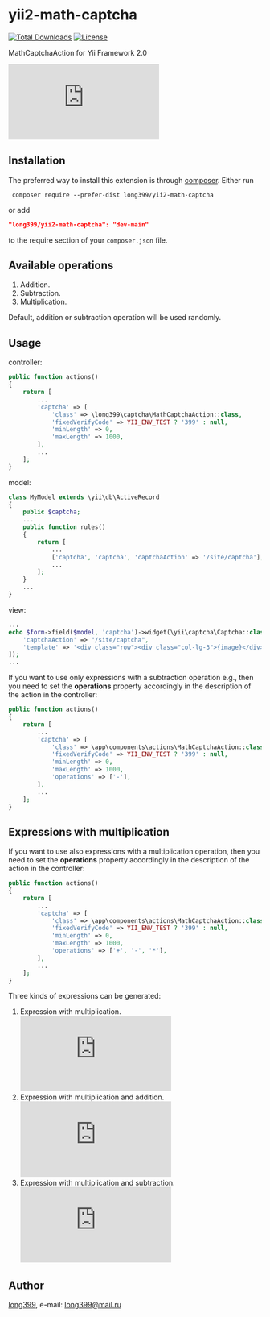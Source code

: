 # yii2-math-captcha

[![Total Downloads](http://poser.pugx.org/long399/yii2-math-captcha/downloads)](https://packagist.org/packages/long399/yii2-math-captcha)
[![License](http://poser.pugx.org/long399/yii2-math-captcha/license)](https://packagist.org/packages/long399/yii2-math-captcha)

MathCaptchaAction for Yii Framework 2.0

![Screenshot](https://www.cyberforum.ru/blog_attachment.php?attachmentid=7084&amp;d=1629088989 "Screenshot")

## Installation
The preferred way to install this extension is through [composer](http://getcomposer.org/download/).
Either run

```
 composer require --prefer-dist long399/yii2-math-captcha
```

or add

```json
"long399/yii2-math-captcha": "dev-main"
```

to the require section of your `composer.json` file.

## Available operations
1) Addition.
2) Subtraction.
3) Multiplication.

Default, addition or subtraction operation will be used randomly.

## Usage
controller:
```php
public function actions()
{
    return [
        ...
        'captcha' => [
            'class' => \long399\captcha\MathCaptchaAction::class,
            'fixedVerifyCode' => YII_ENV_TEST ? '399' : null,
            'minLength' => 0,
            'maxLength' => 1000,
        ],
        ...
    ];
}
```

model:
```php
class MyModel extends \yii\db\ActiveRecord
{
    public $captcha;
    ...
    public function rules()
    {
        return [
            ...
            ['captcha', 'captcha', 'captchaAction' => '/site/captcha'],
            ...
        ];
    }
    ...
}
```

view:
```php
...
echo $form->field($model, 'captcha')->widget(\yii\captcha\Captcha::class, [
    'captchaAction' => "/site/captcha",
    'template' => '<div class="row"><div class="col-lg-3">{image}</div><div class="col-lg-6">{input}</div></div>',
]);
...
```

If you want to use only expressions with a subtraction operation e.g., then you need to set the **operations** property accordingly in the description of the action in the controller:
```php
public function actions()
{
    return [
        ...
        'captcha' => [
            'class' => \app\components\actions\MathCaptchaAction::class,
            'fixedVerifyCode' => YII_ENV_TEST ? '399' : null,
            'minLength' => 0,
            'maxLength' => 1000,
            'operations' => ['-'],
        ],
        ...
    ];
}
```

## Expressions with multiplication
If you want to use also expressions with a multiplication operation, then you need to set the **operations** property accordingly in the description of the action in the controller:
```php
public function actions()
{
    return [
        ...
        'captcha' => [
            'class' => \app\components\actions\MathCaptchaAction::class,
            'fixedVerifyCode' => YII_ENV_TEST ? '399' : null,
            'minLength' => 0,
            'maxLength' => 1000,
            'operations' => ['+', '-', '*'],
        ],
        ...
    ];
}
```

Three kinds of expressions can be generated:
1) Expression with multiplication.  
![Screenshot](https://www.cyberforum.ru/blog_attachment.php?attachmentid=7085&amp;d=1629172431 "Expression with multiplication")
2) Expression with multiplication and addition.  
![Screenshot](https://www.cyberforum.ru/blog_attachment.php?attachmentid=7086&amp;d=1629172431 "Expression with multiplication and addition")
3) Expression with multiplication and subtraction.  
![Screenshot](https://www.cyberforum.ru/blog_attachment.php?attachmentid=7087&amp;d=1629172431 "Expression with multiplication and subtraction")

## Author
[long399](https://github.com/ProkopenkoRoman/), e-mail: [long399@mail.ru](mailto:long399@mail.ru)
